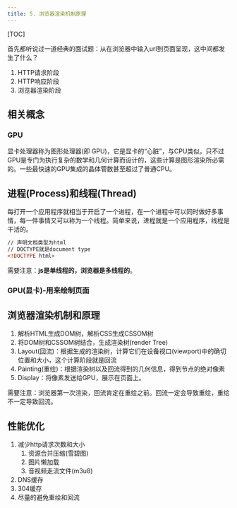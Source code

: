 ```yaml
---
title: 5. 浏览器渲染机制原理
---
```

[TOC]

首先都听说过一道经典的面试题：从在浏览器中输入url到页面呈现，这中间都发生了什么？
1. HTTP请求阶段
2. HTTP响应阶段
3. 浏览器渲染阶段
## 相关概念
### GPU
显卡处理器称为图形处理器(即 GPU)，它是显卡的“心脏”，与CPU类似，只不过GPU是专门为执行复杂的数学和几何计算而设计的，这些计算是图形渲染所必需的。一些最快速的GPU集成的晶体管数甚至超过了普通CPU。
## 进程(Process)和线程(Thread)
每打开一个应用程序就相当于开启了一个进程，在一个进程中可以同时做好多事情，每一件事情又可以称为一个线程。简单来说，进程就是一个应用程序，线程是干活的。

```html
// 声明文档类型为html
// DOCTYPE就是document type
<!DOCTYPE html>
```
需要注意：**js是单线程的，浏览器是多线程的**。
### GPU(显卡)-用来绘制页面
## 浏览器渲染机制和原理
1. 解析HTML生成DOM树，解析CSS生成CSSOM树
2. 将DOM树和CSSOM树结合，生成渲染树(render Tree)
3. Layout(回流)：根据生成的渲染树，计算它们在设备视口(viewport)中的确切位置和大小，这个计算阶段就是回流
4. Painting(重绘)：根据渲染树以及回流得到的几何信息，得到节点的绝对像素
5. Display：将像素发送给GPU，展示在页面上。

需要注意：浏览器第一次渲染，回流肯定在重绘之前。回流一定会导致重绘，重绘不一定导致回流。
## 性能优化
1. 减少http请求次数和大小
    1. 资源合并压缩(雪碧图)
    2. 图片懒加载
    3. 音视频走流文件(m3u8)
2. DNS缓存
3. 304缓存
4. 尽量的避免重绘和回流
